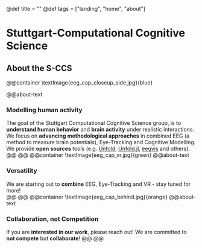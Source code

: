 @def title = ""
@def tags = ["landing", "home", "about"]
# Stuttgart-Computational Cognitive Science
## About the S-CCS
@@container
    \textImage{eeg_cap_closeup_side.jpg}{blue}
    
@@about-text
### Modelling human activity
The goal of the Stuttgart Computational Cognitive Science group, is to **understand human behavior** and **brain activity** under realistic interactions. We focus on **advancing methodological approaches** in combined EEG (a method to measure brain potentials), Eye-Tracking and Cognitive Modelling. We provide **open sources** tools (e.g. [Unfold](https://www.unfoldtoolbox.org), [Unfold.jl](https://github.com/unfoldtoolbox/Unfold.jl), [eegvis](https://github.com/behinger/eegvis) and others).
@@
@@
@@container
    \textImage{eeg_cap_vr.jpg}{green}
@@about-text
### Versatility
We are starting out to **combine** EEG, Eye-Tracking and VR - stay tuned for more!    
@@
@@
@@container
\textImage{eeg_cap_behind.jpg}{orange}
@@about-text
### Collaboration, not Competition
If you are **interested in our work**, please reach out! We are committed to **not compete** but **collaborate**!
@@
@@
